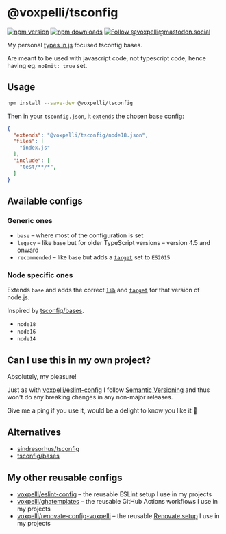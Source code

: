 # @voxpelli/tsconfig

[![npm version](https://img.shields.io/npm/v/@voxpelli/tsconfig.svg?style=flat)](https://www.npmjs.com/package/@voxpelli/tsconfig)
[![npm downloads](https://img.shields.io/npm/dm/@voxpelli/tsconfig.svg?style=flat)](https://www.npmjs.com/package/@voxpelli/tsconfig)
[![Follow @voxpelli@mastodon.social](https://img.shields.io/mastodon/follow/109247025527949675?domain=https%3A%2F%2Fmastodon.social&style=social)](https://mastodon.social/@voxpelli)

My personal [types in js](https://github.com/voxpelli/types-in-js) focused tsconfig bases.

Are meant to be used with javascript code, not typescript code, hence having eg. `noEmit: true` set.

## Usage

```bash
npm install --save-dev @voxpelli/tsconfig
```

Then in your `tsconfig.json`, it [`extends`](https://www.typescriptlang.org/tsconfig#extends) the chosen base config:

```json
{
  "extends": "@voxpelli/tsconfig/node18.json",
  "files": [
    "index.js"
  ],
  "include": [
    "test/**/*",
  ]
}
```

## Available configs

### Generic ones

* `base` – where most of the configuration is set
* `legacy` – like `base` but for older TypeScript versions – version 4.5 and onward
* `recommended` – like `base` but adds a [`target`](https://www.typescriptlang.org/tsconfig#target) set to `ES2015`

### Node specific ones

Extends `base` and adds the correct [`lib`](https://www.typescriptlang.org/tsconfig#lib) and [`target`](https://www.typescriptlang.org/tsconfig#target) for that version of node.js.

Inspired by [tsconfig/bases](https://github.com/tsconfig/bases).

* `node18`
* `node16`
* `node14`

## Can I use this in my own project?

Absolutely, my pleasure!

Just as with [voxpelli/eslint-config](https://github.com/voxpelli/eslint-config) I follow [Semantic Versioning](https://semver.org/) and thus won't do any breaking changes in any non-major releases.

Give me a ping if you use it, would be a delight to know you like it 🙂

## Alternatives

* [sindresorhus/tsconfig](https://github.com/sindresorhus/tsconfig)
* [tsconfig/bases](https://github.com/tsconfig/bases)

## My other reusable configs

* [voxpelli/eslint-config](https://github.com/voxpelli/eslint-config) – the reusable ESLint setup I use in my projects
* [voxpelli/ghatemplates](https://github.com/voxpelli/ghatemplates) – the reusable GitHub Actions workflows I use in my projects
* [voxpelli/renovate-config-voxpelli](https://github.com/voxpelli/renovate-config-voxpelli) – the reusable [Renovate setup](https://docs.renovatebot.com/config-presets/) I use in my projects
